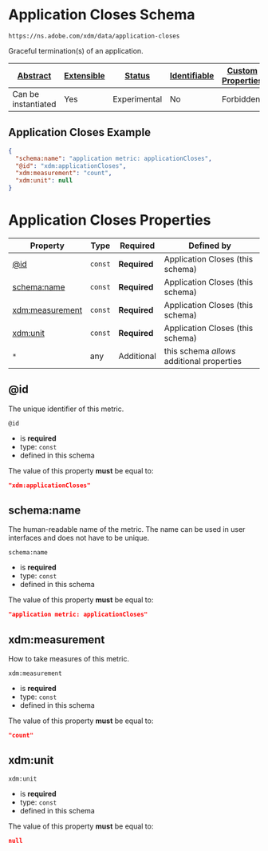 
# Application Closes Schema

```
https://ns.adobe.com/xdm/data/application-closes
```

Graceful termination(s) of an application.

| [Abstract](../../abstract.md) | [Extensible](../../extensions.md) | [Status](../../status.md) | [Identifiable](../../id.md) | [Custom Properties](../../extensions.md) | [Additional Properties](../../extensions.md) | Defined In |
|-------------------------------|-----------------------------------|---------------------------|-----------------------------|------------------------------------------|----------------------------------------------|------------|
| Can be instantiated | Yes | Experimental | No | Forbidden | Permitted | [data/application-closes.schema.json](data/application-closes.schema.json) |

## Application Closes Example
```json
{
  "schema:name": "application metric: applicationCloses",
  "@id": "xdm:applicationCloses",
  "xdm:measurement": "count",
  "xdm:unit": null
}
```

# Application Closes Properties

| Property | Type | Required | Defined by |
|----------|------|----------|------------|
| [@id](#@id) | `const` | **Required** | Application Closes (this schema) |
| [schema:name](#schemaname) | `const` | **Required** | Application Closes (this schema) |
| [xdm:measurement](#xdmmeasurement) | `const` | **Required** | Application Closes (this schema) |
| [xdm:unit](#xdmunit) | `const` | **Required** | Application Closes (this schema) |
| `*` | any | Additional | this schema *allows* additional properties |

## @id

The unique identifier of this metric.

`@id`
* is **required**
* type: `const`
* defined in this schema

The value of this property **must** be equal to:

```json
"xdm:applicationCloses"
```





## schema:name

The human-readable name of the metric. The name can be used in user interfaces and does not have to be unique.

`schema:name`
* is **required**
* type: `const`
* defined in this schema

The value of this property **must** be equal to:

```json
"application metric: applicationCloses"
```





## xdm:measurement

How to take measures of this metric.

`xdm:measurement`
* is **required**
* type: `const`
* defined in this schema

The value of this property **must** be equal to:

```json
"count"
```





## xdm:unit


`xdm:unit`
* is **required**
* type: `const`
* defined in this schema

The value of this property **must** be equal to:

```json
null
```




